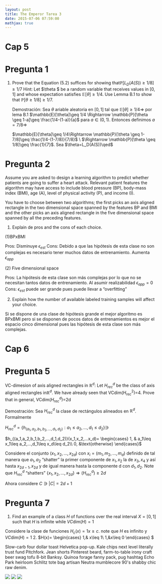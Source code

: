 ```yaml
---
layout: post
title: The Emperor Tarea 3
date: 2015-07-06 07:59:00
mathjax: true
---
```

# Cap 5
# Pregunta 1
1. Prove that the Equation (5.2) suffices for showing that$\mathbb{P}[L_D(A(S))\geq 1/8]\geq 1/7$ Hint: Let $\theta $ be a random variable that receives values in $[0,1]$ and whose expectation satisfies $\mathbb{E}[\theta]\geq 1/4$. Use Lemma B.1 to show that $\mathbb{P}[\theta \geq 1/8]\geq 1/7$. 

	Demostración: Sea $\theta$ ariable aleatoria en $[0,1]$ tal que $\mathbb{E}[\theta]\geq 1/4 \Rightarrow$ por lema B.1 
 	$\mathbb{E}[\theta]\geq 1/4 \Rightarrow \mathbb{P}[\theta \geq 1-a]\geq \frac{1/4-(1-a)}{a}$ para $a\in (0,1)$. 	Entonces definimos $a=7/8 \Rightarrow$ 
	
	$\mathbb{E}[\theta]\geq 1/4\Rightarrow \mathbb{P}[\theta \geq 1-7/8]\geq \frac{1/4-(1-7/8)}{7/8}$ \\
		$\Rightarrow \mathbb{P}[\theta \geq 1/8]\geq \frac{1}{7}$. Sea $\theta=L_D(A(S))\qed$

# Pregunta 2
Assume you are asked to design a learning algorithm to predict whether patients are going to suffer a heart attack. Relevant patient features the algorithm may have access to include blood pressure (BP), body-mass index (BMI), age (A), level of physical activity (P), and income (I). 

You have to choose between two algorithms; the first picks an axis aligned rectangle in the two dimensional space spanned by the features BP and BMI and the other picks an axis aligned rectangle in the five dimensional space spanned by all the preceding features.

1. Explain de pros and the cons of each choice.

(1)BPxBMI

Pros: Disminuye $\epsilon_{est}$
Cons: Debido a que las hipótesis de esta clase no son complejas es necesario tener muchos datos de 				entrenamiento. Aumenta $\epsilon_{app}$

(2) Five dimensional space

Pros: La hipótesis de esta clase son más complejas por lo que no se necesitan tantos datos de entrenamiento. Al asumir realizabilidad $\epsilon _{app}=0$
Cons: $\epsilon_{est}$ puede ser grande pues puede llevar a “overfitting”

2. Explain how the number of available labeled training samples will affect your choice. 

Si se dispone de una clase de hipótesis grande el mejor algoritmo es BPxBMI pero si se disponen de pocos datos 			de entrenamientos es mejor el espacio cinco dimensional pues las hipótesis de esta clase son más complejas. 

# Cap 6
# Pregunta 5
VC-dimesion of axis aligned rectangles in $\mathbb{R}^d:$ Let $H^d_{rec}$ be the class of axis aligned rectangles in$\mathbb{R}^d$. We have already seen that VCdim($H^2_{rec}$)=4. Prove that in general, VCdim($H^d_{rec}$)=2d

Demostración: Sea $H^d_{rec}$ la clase de rectángulos alineados en $\mathbb{R}^d$. Formalmente

$H^d_{rec}=\{h_{(a_1,a_2,b_1,b_2,...,d_1,d_2)}:a_1\leq a_2,...,d_1\leq d_2\}\ni$

$h_{(a_1,a_2,b_1,b_2,...,d_1,d_2)}(x_1,x_2,...x_d)=
\begin{cases}
1, & a_1\leq x_1\leq a_2,...,d_1\leq x_d\leq d_2\\
0, &\text{otherwise}
\end{cases}$

Considere el conjunto $(x_1,x_2,...,x_{2d})$ con $x_i=(m_1,m_2,...,m_d)$ definido de tal manera que $a_1,a_2$ “shatter” la primer componente de $x_1,x_2$ la de $x_3,x_4$ y así hasta $x_{2d-1},x_{2d}$ y de igual manera hasta la componente d con $d_1,d_2$. Note que $H^d_{rec}$ “shatters” $\{x_1,x_2,...,x_{2d}\}\Rightarrow (H^d_{rec})\geq2d$

Ahora considere $C\ni |C|=2d+1$
# Pregunta 7
1. Find an example of a class $H$ of functions over the real interval $X=[0,1]$ such that $H$ is infinite while $VC\text{dim}(H)=1$

Considere la clase de funciones $H_c(x)=1 x\geq c$. note que $H$ es infinito y 	$VC\text{dim}(H)=1$
2. $H(x)=
\begin{cases}
1,& x\leq 1\\
1,&x\leq 0
\end{cases} $


Slow-carb four dollar toast Helvetica pop-up. Kale chips next level literally trust fund Pitchfork. Jean shorts Pinterest beard, farm-to-table irony craft beer swag tofu 8-bit Banksy. Quinoa forage fanny pack, pug hashtag Echo Park heirloom Schlitz tote bag artisan Neutra mumblecore 90's shabby chic raw denim.


<div class="img_row">
	<img class="col one" src="/img/11.jpg">
	<img class="col one" src="/img/12.jpg">
	<img class="col one" src="/img/7.jpg">
</div>

